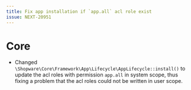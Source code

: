 ```yaml
---
title: Fix app installation if `app.all` acl role exist
issue: NEXT-20951
---
```

# Core
* Changed `\Shopware\Core\Framework\App\Lifecycle\AppLifecycle::install()` to update the acl roles with permission `app.all` in system scope, thus fixing a problem that the acl roles could not be written in user scope.
